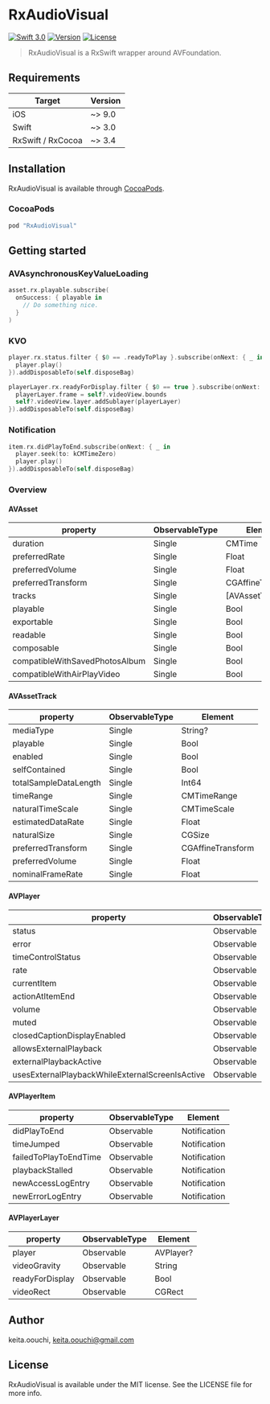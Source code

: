 # RxAudioVisual

[![Swift 3.0](https://img.shields.io/badge/Swift-3.0-orange.svg?style=flat)](https://swift.org/)
[![Version](https://img.shields.io/cocoapods/v/RxAudioVisual.svg?style=flat)](http://cocoapods.org/pods/RxAudioVisual)
[![License](https://img.shields.io/cocoapods/l/RxAudioVisual.svg?style=flat)](http://cocoapods.org/pods/RxAudioVisual)

> RxAudioVisual is a RxSwift wrapper around AVFoundation.

## Requirements

| Target            | Version |
|-------------------|---------|
| iOS               |  ~> 9.0 |
| Swift             |  ~> 3.0 |
| RxSwift / RxCocoa |  ~> 3.4 |

## Installation

RxAudioVisual is available through [CocoaPods](http://cocoapods.org).

### CocoaPods

```ruby
pod "RxAudioVisual"
```

## Getting started

### AVAsynchronousKeyValueLoading

```swift
asset.rx.playable.subscribe(
  onSuccess: { playable in
    // Do something nice.
  }
)
```

### KVO

```swift
player.rx.status.filter { $0 == .readyToPlay }.subscribe(onNext: { _ in
  player.play()
}).addDisposableTo(self.disposeBag)
```

```swift
playerLayer.rx.readyForDisplay.filter { $0 == true }.subscribe(onNext: { [weak self] _ in
  playerLayer.frame = self?.videoView.bounds
  self?.videoView.layer.addSublayer(playerLayer)
}).addDisposableTo(self.disposeBag)
```

### Notification

```swift
item.rx.didPlayToEnd.subscribe(onNext: { _ in
  player.seek(to: kCMTimeZero)
  player.play()
}).addDisposableTo(self.disposeBag)
```

### Overview

#### AVAsset

| property                                        | ObservableType | Element                   |
|-------------------------------------------------|----------------|---------------------------|
| duration                                        | Single         | CMTime                    |
| preferredRate                                   | Single         | Float                     |
| preferredVolume                                 | Single         | Float                     |
| preferredTransform                              | Single         | CGAffineTransform         |
| tracks                                          | Single         | [AVAssetTrack]            |
| playable                                        | Single         | Bool                      |
| exportable                                      | Single         | Bool                      |
| readable                                        | Single         | Bool                      |
| composable                                      | Single         | Bool                      |
| compatibleWithSavedPhotosAlbum                  | Single         | Bool                      |
| compatibleWithAirPlayVideo                      | Single         | Bool                      |

#### AVAssetTrack

| property                                        | ObservableType | Element                   |
|-------------------------------------------------|----------------|---------------------------|
| mediaType                                       | Single         | String?                   |
| playable                                        | Single         | Bool                      |
| enabled                                         | Single         | Bool                      |
| selfContained                                   | Single         | Bool                      |
| totalSampleDataLength                           | Single         | Int64                     |
| timeRange                                       | Single         | CMTimeRange               |
| naturalTimeScale                                | Single         | CMTimeScale               |
| estimatedDataRate                               | Single         | Float                     |
| naturalSize                                     | Single         | CGSize                    |
| preferredTransform                              | Single         | CGAffineTransform         |
| preferredVolume                                 | Single         | Float                     |
| nominalFrameRate                                | Single         | Float                     |

#### AVPlayer

| property                                        | ObservableType | Element                   |
|-------------------------------------------------|----------------|---------------------------|
| status                                          | Observable     | AVPlayerStatus            |
| error                                           | Observable     | NSError?                  |
| timeControlStatus                               | Observable     | AVPlayerTimeControlStatus |
| rate                                            | Observable     | Float                     |
| currentItem                                     | Observable     | AVPlayerItem?             |
| actionAtItemEnd                                 | Observable     | AVPlayerActionAtItemEnd   |
| volume                                          | Observable     | Float                     |
| muted                                           | Observable     | Bool                      |
| closedCaptionDisplayEnabled                     | Observable     | Bool                      |
| allowsExternalPlayback                          | Observable     | Bool                      |
| externalPlaybackActive                          | Observable     | Bool                      |
| usesExternalPlaybackWhileExternalScreenIsActive | Observable     | Bool                      |

#### AVPlayerItem

| property                                        | ObservableType | Element                   |
|-------------------------------------------------|----------------|---------------------------|
| didPlayToEnd                                    | Observable     | Notification              |
| timeJumped                                      | Observable     | Notification              |
| failedToPlayToEndTime                           | Observable     | Notification              |
| playbackStalled                                 | Observable     | Notification              |
| newAccessLogEntry                               | Observable     | Notification              |
| newErrorLogEntry                                | Observable     | Notification              |

#### AVPlayerLayer

| property                                        | ObservableType | Element                   |
|-------------------------------------------------|----------------|---------------------------|
| player                                          | Observable     | AVPlayer?                 |
| videoGravity                                    | Observable     | String                    |
| readyForDisplay                                 | Observable     | Bool                      |
| videoRect                                       | Observable     | CGRect                    |

## Author

keita.oouchi, keita.oouchi@gmail.com

## License

RxAudioVisual is available under the MIT license. See the LICENSE file for more info.
